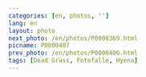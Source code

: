 ```yaml
---
categories: [en, photos, '']
lang: en
layout: photo
next_photo: /en/photos/P0000369.html
picname: P0000407
prev_photo: /en/photos/P0000406.html
tags: [Dead Grass, Fotofalle, Hyena]
---
```

